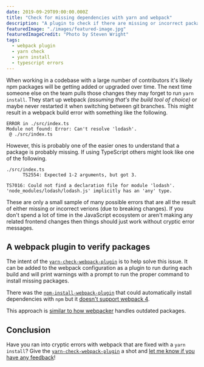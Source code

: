```yaml
---
date: 2019-09-29T09:00:00.000Z
title: "Check for missing dependencies with yarn and webpack"
description: "A plugin to check if there are missing or incorrect packages installed with yarn as a webpack plugin"
featuredImage: "./images/featured-image.jpg"
featuredImageCredit: "Photo by Steven Wright"
tags:
  - webpack plugin
  - yarn check
  - yarn install
  - typescript errors
---
```


When working in a codebase with a large number of contributors it's likely
npm packages will be getting added or upgraded over time. The next time
someone else on the team pulls those changes they may forget to run
`yarn install`. They start up webpack _(assuming that's the build tool of choice)_
or maybe never restarted it when switching between git branches. This might
result in a webpack build error with something like the following.

```
ERROR in ./src/index.ts
Module not found: Error: Can't resolve 'lodash'.
 @ ./src/index.ts
```

However, this is probably one of the easier ones to understand that a package
is probably missing. If using TypeScript others might look like one of the
following.

```
./src/index.ts
      TS2554: Expected 1-2 arguments, but got 3.
```

```
TS7016: Could not find a declaration file for module 'lodash'.
'node_modules/lodash/lodash.js' implicitly has an 'any' type.
```

These are only a small sample of many possible errors that are all the result
of either missing or incorrect verions (due to breaking changes). If you don't
spend a lot of time in the JavaScript ecosystem or aren't making any related
frontend changes then things should just work without cryptic error messages.

## A webpack plugin to verify packages

The intent of the [`yarn-check-webpack-plugin`](https://github.com/skovy/yarn-check-webpack-plugin)
is to help solve this issue. It can be added to the webpack configuration as a
plugin to run during each build and will print warnings with a prompt to
run the proper command to install missing packages.

There was the [`npm-install-webpack-plugin`](https://github.com/webpack-contrib/npm-install-webpack-plugin)
that could automatically install dependencies with `npm` but it 
[doesn't support webpack 4](https://github.com/webpack-contrib/npm-install-webpack-plugin/issues/122).

This approach is [similar to how webpacker](https://github.com/rails/webpacker/blob/8845f37bb038ad0adff813326a7d6a034b9b9a81/lib/webpacker/railtie.rb#L16-L51)
handles outdated packages.

## Conclusion

Have you ran into cryptic errors with webpack that are fixed with a `yarn install`?
Give the [`yarn-check-webpack-plugin`](https://github.com/skovy/yarn-check-webpack-plugin)
a shot and [let me know if you have any feedback](https://github.com/skovy/yarn-check-webpack-plugin/issues/new)!
